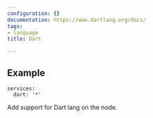 ```yaml
---
configuration: {}
documentation: https://www.dartlang.org/docs/
tags:
- language
title: Dart

---
```


## Example

    services:
      dart: '*'

Add support for Dart lang on the node.